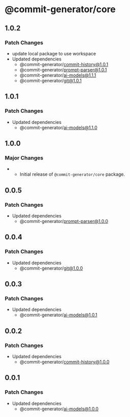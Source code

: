 # @commit-generator/core

## 1.0.2

### Patch Changes

- update local package to use workspace
- Updated dependencies
  - @commit-generator/commit-history@1.0.1
  - @commit-generator/prompt-parser@1.0.1
  - @commit-generator/ai-models@1.1.1
  - @commit-generator/git@1.0.1

## 1.0.1

### Patch Changes

- Updated dependencies
  - @commit-generator/ai-models@1.1.0

## 1.0.0

### Major Changes

- - Initial release of `@commit-generator/core` package.

## 0.0.5

### Patch Changes

- Updated dependencies
  - @commit-generator/prompt-parser@1.0.0

## 0.0.4

### Patch Changes

- Updated dependencies
  - @commit-generator/git@1.0.0

## 0.0.3

### Patch Changes

- Updated dependencies
  - @commit-generator/ai-models@1.0.1

## 0.0.2

### Patch Changes

- Updated dependencies
  - @commit-generator/commit-history@1.0.0

## 0.0.1

### Patch Changes

- Updated dependencies
  - @commit-generator/ai-models@1.0.0

